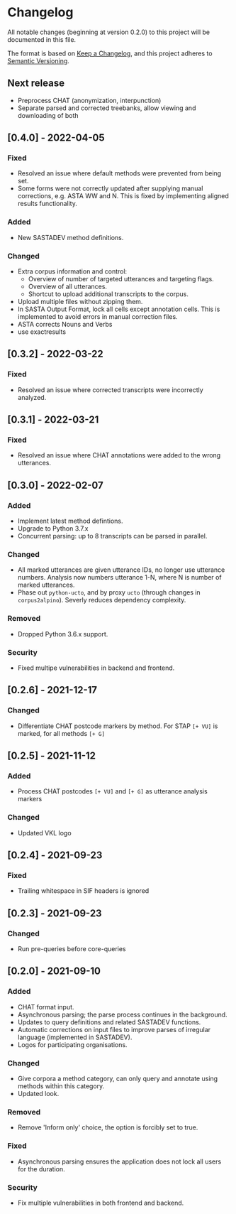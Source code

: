 # Changelog
All notable changes (beginning at version 0.2.0) to this project will be documented in this file.

The format is based on [Keep a Changelog](https://keepachangelog.com/en/1.0.0/),
and this project adheres to [Semantic Versioning](https://semver.org/spec/v2.0.0.html).

## Next release
- Preprocess CHAT (anonymization, interpunction)
- Separate parsed and corrected treebanks, allow viewing and downloading of both

## [0.4.0] - 2022-04-05
### Fixed
- Resolved an issue where default methods were prevented from being set.
- Some forms were not correctly updated after supplying manual corrections, e.g. ASTA WW and N. This is fixed by implementing aligned results functionality.

### Added
- New SASTADEV method definitions.

### Changed
- Extra corpus information and control:
  - Overview of number of targeted utterances and targeting flags.
  - Overview of all utterances.
  - Shortcut to upload additional transcripts to the corpus.
- Upload multiple files without zipping them.
- In SASTA Output Format, lock all cells except annotation cells. This is implemented to avoid errors in manual correction files.
- ASTA corrects Nouns and Verbs
- use exactresults

## [0.3.2] - 2022-03-22
### Fixed
- Resolved an issue where corrected transcripts were incorrectly analyzed.

## [0.3.1] - 2022-03-21
### Fixed
- Resolved an issue where CHAT annotations were added to the wrong utterances.

## [0.3.0] - 2022-02-07
### Added
- Implement latest method defintions.
- Upgrade to Python 3.7.x
- Concurrent parsing: up to 8 transcripts can be parsed in parallel.
### Changed
- All marked utterances are given utterance IDs, no longer use utterance numbers. Analysis now numbers utterance 1-N, where N is number of marked utterances.
- Phase out `python-ucto`, and by proxy `ucto` (through changes in `corpus2alpino`). Severly reduces dependency complexity.
### Removed
- Dropped Python 3.6.x support.
### Security
- Fixed multipe vulnerabilities in backend and frontend.

## [0.2.6] - 2021-12-17
### Changed
- Differentiate CHAT postcode markers by method. For STAP `[+ VU]` is marked, for all methods `[+ G]`

## [0.2.5] - 2021-11-12
### Added
- Process CHAT postcodes `[+ VU]` and `[+ G]` as utterance analysis markers
### Changed
- Updated VKL logo

## [0.2.4] - 2021-09-23
### Fixed
- Trailing whitespace in SIF headers is ignored

## [0.2.3] - 2021-09-23
### Changed
- Run pre-queries before core-queries

## [0.2.0] - 2021-09-10
### Added
- CHAT format input.
- Asynchronous parsing; the parse process continues in the background.
- Updates to query definitions and related SASTADEV functions.
- Automatic corrections on input files to improve parses of irregular language (implemented in SASTADEV).
- Logos for participating organisations.
### Changed
- Give corpora a method category, can only query and annotate using methods within this category.
- Updated look.
### Removed
- Remove 'Inform only' choice, the option is forcibly set to true.
### Fixed
- Asynchronous parsing ensures the application does not lock all users for the duration.
### Security
- Fix multiple vulnerabilities in both frontend and backend.
